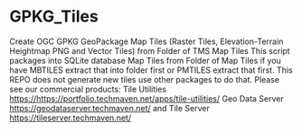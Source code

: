 # GPKG_Tiles
Create OGC GPKG GeoPackage Map Tiles (Raster Tiles, Elevation-Terrain Heightmap PNG and Vector Tiles) from Folder of TMS Map Tiles
This script packages into SQLite database Map Tiles from Folder of Map Tiles if you have MBTILES extract that into folder first or PMTILES extract that first.
This REPO does not generate new tiles use other packages to do that.
Please see our commercial products:
Tile Utilities 
[ https://](https://portfolio.techmaven.net/apps/tile-utilities/)https://portfolio.techmaven.net/apps/tile-utilities/
Geo Data Server https://geodataserver.techmaven.net/
and Tile Server 
https://tileserver.techmaven.net/
